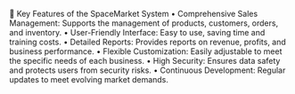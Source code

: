 📌 Key Features of the SpaceMarket System
•	Comprehensive Sales Management: Supports the management of products, customers, orders, and inventory.
•	User-Friendly Interface: Easy to use, saving time and training costs.
•	Detailed Reports: Provides reports on revenue, profits, and business performance.
•	Flexible Customization: Easily adjustable to meet the specific needs of each business.
•	High Security: Ensures data safety and protects users from security risks.
•	Continuous Development: Regular updates to meet evolving market demands.

